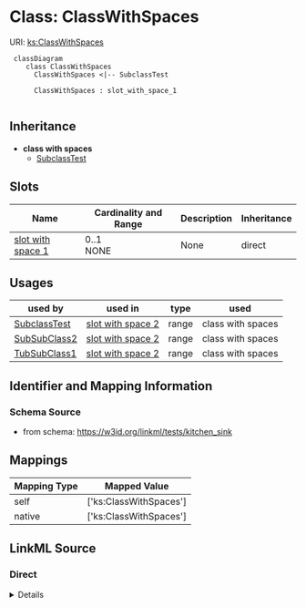 # Class: ClassWithSpaces




URI: [ks:ClassWithSpaces](https://w3id.org/linkml/tests/kitchen_sink/ClassWithSpaces)


```mermaid
 classDiagram
    class ClassWithSpaces
      ClassWithSpaces <|-- SubclassTest
      
      ClassWithSpaces : slot_with_space_1
      
```




## Inheritance
* **class with spaces**
    * [SubclassTest](SubclassTest.md)



## Slots

| Name | Cardinality and Range | Description | Inheritance |
| ---  | --- | --- | --- |
| [slot with space 1](slot_with_space_1.md) | 0..1 <br/> NONE | None  | direct |



## Usages

| used by | used in | type | used |
| ---  | --- | --- | --- |
| [SubclassTest](SubclassTest.md) | [slot with space 2](slot_with_space_2.md) | range | class with spaces |
| [SubSubClass2](SubSubClass2.md) | [slot with space 2](slot_with_space_2.md) | range | class with spaces |
| [TubSubClass1](TubSubClass1.md) | [slot with space 2](slot_with_space_2.md) | range | class with spaces |



## Identifier and Mapping Information







### Schema Source


* from schema: https://w3id.org/linkml/tests/kitchen_sink





## Mappings

| Mapping Type | Mapped Value |
| ---  | ---  |
| self | ['ks:ClassWithSpaces']|join(', ') |
| native | ['ks:ClassWithSpaces']|join(', ') |


## LinkML Source

<!-- TODO: investigate https://stackoverflow.com/questions/37606292/how-to-create-tabbed-code-blocks-in-mkdocs-or-sphinx -->

### Direct

<details>
```yaml
name: class with spaces
from_schema: https://w3id.org/linkml/tests/kitchen_sink
rank: 1000
attributes:
  slot with space 1:
    name: slot with space 1
    from_schema: https://w3id.org/linkml/tests/kitchen_sink
    rank: 1000

```
</details>

### Induced

<details>
```yaml
name: class with spaces
from_schema: https://w3id.org/linkml/tests/kitchen_sink
rank: 1000
attributes:
  slot with space 1:
    name: slot with space 1
    from_schema: https://w3id.org/linkml/tests/kitchen_sink
    rank: 1000
    alias: slot_with_space_1
    owner: class with spaces
    domain_of:
    - class with spaces

```
</details>